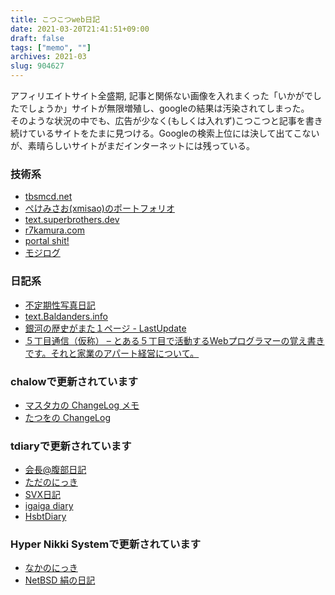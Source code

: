 ```yaml
---
title: こつこつweb日記
date: 2021-03-20T21:41:51+09:00
draft: false
tags: ["memo", ""]
archives: 2021-03
slug: 904627
---
```

アフィリエイトサイト全盛期, 記事と関係ない画像を入れまくった「いかがでしたでしょうか」サイトが無限増殖し、googleの結果は汚染されてしまった。  
そのような状況の中でも、広告が少なく(もしくは入れず)こつこつと記事を書き続けているサイトをたまに見つける。Googleの検索上位には決して出てこないが、素晴らしいサイトがまだインターネットには残っている。

### 技術系
- [tbsmcd.net](https://tbsmcd.net )
- [ぺけみさお(xmisao)のポートフォリオ](https://www.xmisao.com)
- [text․superbrothers․dev](https://text.superbrothers.dev)
- [r7kamura.com](https://r7kamura.com/)
- [portal shit!](https://portalshit.net/)
- [モジログ](https://mojix.org/)
### 日記系
- [不定期性写真日記](http://fromto.cc/hosokawa/diary/index.html)
- [text.Baldanders.info](https://text.baldanders.info/)
- [銀河の歴史がまた１ページ - LastUpdate](http://www.yk.rim.or.jp/~george/jdiary_last.html)
- [５丁目通信（仮称） – とある５丁目で活動するWebプログラマーの覚え書きです。それと家業のアパート経営について。](https://www.5cho-me.com/)
### chalowで更新されています
- [マスタカの ChangeLog メモ](https://masutaka.net/chalow/) 
- [たつをの ChangeLog](https://chalow.net/)
### tdiaryで更新されています
- [会長@腹部日記](https://www.tamoot.net/d/)
- [ただのにっき](https://sho.tdiary.net/)
- [SVX日記](http://www.itline.jp/~svx/diary/)
- [igaiga diary](http://igarashikuniaki.net/diary/)
- [HsbtDiary](https://www.hsbt.org/diary/)
### Hyper Nikki Systemで更新されています
- [なかのにっき](http://surf.ml.seikei.ac.jp/~nakano/diary/)
- [NetBSD 絹の日記](http://www.ki.nu/~makoto/diary/?03160651)
